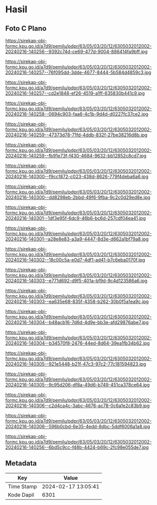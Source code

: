 # Hasil

## Foto C Plano

https://sirekap-obj-formc.kpu.go.id/a7d9/pemilu/pdpr/63/05/03/20/12/6305032012002-20240216-140256--9392c74d-ce69-477d-9004-886414fa9bff.jpg

https://sirekap-obj-formc.kpu.go.id/a7d9/pemilu/pdpr/63/05/03/20/12/6305032012002-20240216-140257--76f095dd-3dde-4677-8444-5b584d4859c3.jpg

https://sirekap-obj-formc.kpu.go.id/a7d9/pemilu/pdpr/63/05/03/20/12/6305032012002-20240216-140257--cd2e1848-ef26-4519-a1ff-635830b441c9.jpg

https://sirekap-obj-formc.kpu.go.id/a7d9/pemilu/pdpr/63/05/03/20/12/6305032012002-20240216-140258--0694c903-faa6-4c1b-9d4d-d0227fc37ce2.jpg

https://sirekap-obj-formc.kpu.go.id/a7d9/pemilu/pdpr/63/05/03/20/12/6305032012002-20240216-140259--47373d78-71fd-4ddb-832f-27be38216d8b.jpg

https://sirekap-obj-formc.kpu.go.id/a7d9/pemilu/pdpr/63/05/03/20/12/6305032012002-20240216-140259--fb91e73f-f430-4684-9632-bb12852c8cd7.jpg

https://sirekap-obj-formc.kpu.go.id/a7d9/pemilu/pdpr/63/05/03/20/12/6305032012002-20240216-140300--f9cc1872-c023-438d-8626-779f4deba6a6.jpg

https://sirekap-obj-formc.kpu.go.id/a7d9/pemilu/pdpr/63/05/03/20/12/6305032012002-20240216-140300--dd8298eb-2bbd-49f6-9fba-9c2c0d29ed8e.jpg

https://sirekap-obj-formc.kpu.go.id/a7d9/pemilu/pdpr/63/05/03/20/12/6305032012002-20240216-140301--1df3e95f-6dc9-46b6-bc6d-257cdf04ea41.jpg

https://sirekap-obj-formc.kpu.go.id/a7d9/pemilu/pdpr/63/05/03/20/12/6305032012002-20240216-140301--a28e8e83-a3a9-4447-8d3e-d662a1bf79a8.jpg

https://sirekap-obj-formc.kpu.go.id/a7d9/pemilu/pdpr/63/05/03/20/12/6305032012002-20240216-140302--18c00c5a-e0d7-4df1-ad41-b7c6eba0170f.jpg

https://sirekap-obj-formc.kpu.go.id/a7d9/pemilu/pdpr/63/05/03/20/12/6305032012002-20240216-140303--e771d692-d9f5-401a-bf9d-9c4d123586a6.jpg

https://sirekap-obj-formc.kpu.go.id/a7d9/pemilu/pdpr/63/05/03/20/12/6305032012002-20240216-140303--ea635e68-835f-4358-b262-30b0f5a1ea9c.jpg

https://sirekap-obj-formc.kpu.go.id/a7d9/pemilu/pdpr/63/05/03/20/12/6305032012002-20240216-140304--b48acb16-7d6d-4d9e-bb3e-afd29876abe7.jpg

https://sirekap-obj-formc.kpu.go.id/a7d9/pemilu/pdpr/63/05/03/20/12/6305032012002-20240216-140304--b34570f8-2476-44ed-8d64-39ea1fb34b62.jpg

https://sirekap-obj-formc.kpu.go.id/a7d9/pemilu/pdpr/63/05/03/20/12/6305032012002-20240216-140305--921e5448-b21f-47c3-97c2-77c181594823.jpg

https://sirekap-obj-formc.kpu.go.id/a7d9/pemilu/pdpr/63/05/03/20/12/6305032012002-20240216-140305--9c95d206-df8a-49d6-b749-451ca378ce64.jpg

https://sirekap-obj-formc.kpu.go.id/a7d9/pemilu/pdpr/63/05/03/20/12/6305032012002-20240216-140306--c2d4ca4c-3abc-4676-ac78-0c6a1e2c83b9.jpg

https://sirekap-obj-formc.kpu.go.id/a7d9/pemilu/pdpr/63/05/03/20/12/6305032012002-20240216-140306--596b0cbd-6e35-4edd-8dbc-5ddf6006a1a8.jpg

https://sirekap-obj-formc.kpu.go.id/a7d9/pemilu/pdpr/63/05/03/20/12/6305032012002-20240216-140256--6bd5c9cc-f48b-4424-b69c-2fc98e055de7.jpg


## Metadata

| Key        | Value               |
| ---------- | ------------------- |
| Time Stamp | 2024-02-17 13:05:41 |
| Kode Dapil | 6301                |



